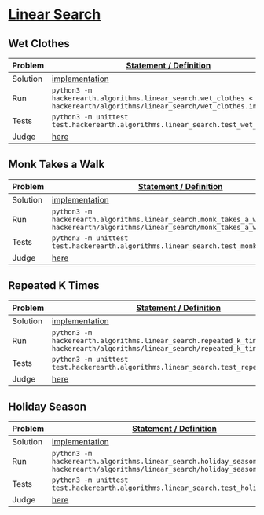 # [Linear Search](https://www.hackerearth.com/practice/algorithms/searching/linear-search/practice-problems)
## Wet Clothes
|Problem|[Statement / Definition](https://www.hackerearth.com/practice/algorithms/searching/linear-search/practice-problems/algorithm/wet-clothes-625348cf/description)|
|---|---|
|Solution|[implementation](wet_clothes.py#L10-L22) |
|Run|`python3 -m hackerearth.algorithms.linear_search.wet_clothes < hackerearth/algorithms/linear_search/wet_clothes.in`|
|Tests|`python3 -m unittest test.hackerearth.algorithms.linear_search.test_wet_clothes`|
|Judge| [here](https://www.hackerearth.com/submission/36088225/)

## Monk Takes a Walk
|Problem|[Statement / Definition](https://www.hackerearth.com/practice/algorithms/searching/linear-search/practice-problems/algorithm/monk-takes-a-walk/description)|
|---|---|
|Solution|[implementation](monk_takes_a_walk.py#L1-L10) |
|Run|`python3 -m hackerearth.algorithms.linear_search.monk_takes_a_walk < hackerearth/algorithms/linear_search/monk_takes_a_walk.in`|
|Tests|`python3 -m unittest test.hackerearth.algorithms.linear_search.test_monk_takes_a_walk`|
|Judge| [here](https://www.hackerearth.com/submission/39195835/)

## Repeated K Times
|Problem|[Statement / Definition](https://www.hackerearth.com/practice/algorithms/searching/linear-search/practice-problems/algorithm/repeated-k-times)|
|---|---|
|Solution|[implementation](repeated_k_times.py#L1-L19) |
|Run|`python3 -m hackerearth.algorithms.linear_search.repeated_k_times < hackerearth/algorithms/linear_search/repeated_k_times.in`|
|Tests|`python3 -m unittest test.hackerearth.algorithms.linear_search.test_repeated_k_times`|
|Judge| [here](https://www.hackerearth.com/submission/39204013/)

## Holiday Season
|Problem|[Statement / Definition](https://www.hackerearth.com/practice/algorithms/searching/linear-search/practice-problems/algorithm/holiday-season-ab957deb/)|
|---|---|
|Solution|[implementation](holiday_season.py#L1-L19) |
|Run|`python3 -m hackerearth.algorithms.linear_search.holiday_season < hackerearth/algorithms/linear_search/holiday_season.in`|
|Tests|`python3 -m unittest test.hackerearth.algorithms.linear_search.test_holiday_season`|
|Judge| [here]()
